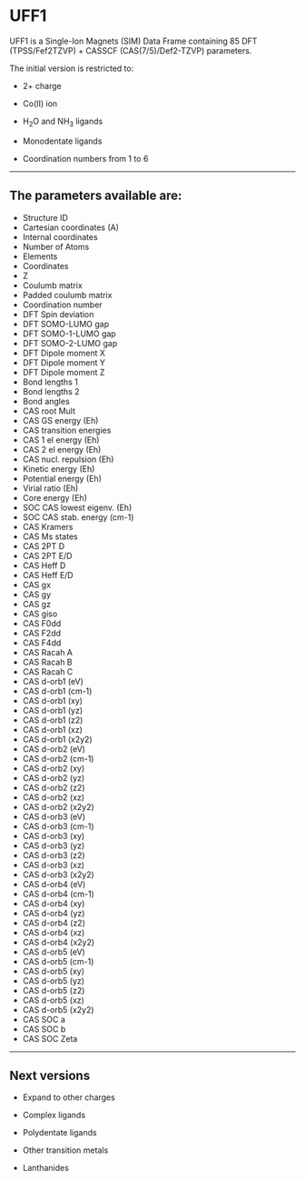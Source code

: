 # UFF1

UFF1 is a Single-Ion Magnets (SIM) Data Frame containing 85 DFT (TPSS/Fef2TZVP) + CASSCF (CAS(7/5)/Def2-TZVP) parameters.

The initial version is restricted to:

- 2+ charge
  
- Co(II) ion
  
- H<sub>2</sub>O and NH<sub>3</sub> ligands
  
- Monodentate ligands
  
- Coordination numbers from 1 to 6
  

---

## The parameters available are:

- Structure ID
- Cartesian coordinates (A)
- Internal coordinates
- Number of Atoms
- Elements
- Coordinates
- Z
- Coulumb matrix
- Padded coulumb matrix
- Coordination number
- DFT Spin deviation
- DFT SOMO-LUMO gap
- DFT SOMO-1-LUMO gap
- DFT SOMO-2-LUMO gap
- DFT Dipole moment X
- DFT Dipole moment Y
- DFT Dipole moment Z
- Bond lengths 1
- Bond lengths 2
- Bond angles
- CAS root Mult
- CAS GS energy (Eh)
- CAS transition energies
- CAS 1 el energy (Eh)
- CAS 2 el energy (Eh)
- CAS nucl. repulsion (Eh)
- Kinetic energy (Eh)
- Potential energy (Eh)
- Virial ratio (Eh)
- Core energy (Eh)
- SOC CAS lowest eigenv. (Eh)
- SOC CAS stab. energy (cm-1)
- CAS Kramers
- CAS Ms states
- CAS 2PT D
- CAS 2PT E/D
- CAS Heff D
- CAS Heff E/D
- CAS gx
- CAS gy
- CAS gz
- CAS giso
- CAS F0dd
- CAS F2dd
- CAS F4dd
- CAS Racah A
- CAS Racah B
- CAS Racah C
- CAS d-orb1 (eV)
- CAS d-orb1 (cm-1)
- CAS d-orb1 (xy)
- CAS d-orb1 (yz)
- CAS d-orb1 (z2)
- CAS d-orb1 (xz)
- CAS d-orb1 (x2y2)
- CAS d-orb2 (eV)
- CAS d-orb2 (cm-1)
- CAS d-orb2 (xy)
- CAS d-orb2 (yz)
- CAS d-orb2 (z2)
- CAS d-orb2 (xz)
- CAS d-orb2 (x2y2)
- CAS d-orb3 (eV)
- CAS d-orb3 (cm-1)
- CAS d-orb3 (xy)
- CAS d-orb3 (yz)
- CAS d-orb3 (z2)
- CAS d-orb3 (xz)
- CAS d-orb3 (x2y2)
- CAS d-orb4 (eV)
- CAS d-orb4 (cm-1)
- CAS d-orb4 (xy)
- CAS d-orb4 (yz)
- CAS d-orb4 (z2)
- CAS d-orb4 (xz)
- CAS d-orb4 (x2y2)
- CAS d-orb5 (eV)
- CAS d-orb5 (cm-1)
- CAS d-orb5 (xy)
- CAS d-orb5 (yz)
- CAS d-orb5 (z2)
- CAS d-orb5 (xz)
- CAS d-orb5 (x2y2)
- CAS SOC a
- CAS SOC b
- CAS SOC Zeta

---

## Next versions

- Expand to other charges
  
- Complex ligands
  
- Polydentate ligands
  
- Other transition metals
  
- Lanthanides
